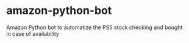 # amazon-python-bot
Amazon Python bot to automatize the PS5 stock checking and bought in case of availability 

